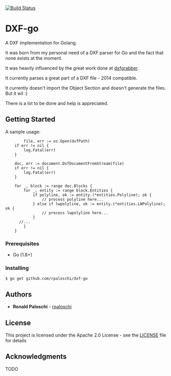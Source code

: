 [![Build Status](https://travis-ci.org/rpaloschi/dxf-go.svg?branch=master)](https://travis-ci.org/rpaloschi/dxf-go)
# DXF-go

A DXF implementation for Golang.

It was born from my personal need of a DXF parser for Go and the fact that none exists at the moment.

It was heavily influenced by the great work done at [dxfgrabber](https://github.com/mozman/dxfgrabber).

It currently parses a great part of a DXF file - 2014 compatible. 

It currently doesn't import the Object Section and doesn't generate the files. But it wil :)

There is a lot to be done and help is appreciated.

## Getting Started

A sample usage:

```
        file, err := os.Open(dxfPath) 
	if err != nil {
		log.Fatal(err)
	}

	doc, err := document.DxfDocumentFromStream(file)
	if err != nil {
		log.Fatal(err)
	}

	for _, block := range doc.Blocks {
		for _, entity := range block.Entities {
			if polyline, ok := entity.(*entities.Polyline); ok {
				// process polyline here...
			} else if lwpolyline, ok := entity.(*entities.LWPolyline); ok {
				// process lwpolyline here...
			}
      //...
		}
	}
```

### Prerequisites

 * Go (1.8+)

### Installing

```
$ go get github.com/rpaloschi/dxf-go
``` 

## Authors

* **Ronald Paloschi** - [rpaloschi](https://github.com/rpaloschi)

## License

This project is licensed under the Apache 2.0 License - see the [LICENSE](LICENSE.md) file for details

## Acknowledgments

TODO
